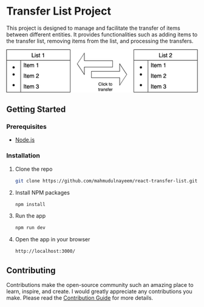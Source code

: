 # Transfer List Project

This project is designed to manage and facilitate the transfer of items between different entities. It provides functionalities such as adding items to the transfer list, removing items from the list, and processing the transfers.

![Image Description](./public/transfer-list.drawio.png)

<!-- write contrabitutaion guide -->

## Getting Started

### Prerequisites

- [Node.js](https://nodejs.org/en/)

### Installation

1. Clone the repo
   ```sh
   git clone https://github.com/mahmudulnayeem/react-transfer-list.git
   ```
2. Install NPM packages
   ```sh
   npm install
   ```
3. Run the app
   ```sh
   npm run dev
   ```
4. Open the app in your browser
   ```sh
   http://localhost:3000/
   ```

## Contributing

Contributions make the open-source community such an amazing place to learn, inspire, and create. I would greatly appreciate any contributions you make. Please read the [Contribution Guide](./CONTRIBUTING.md) for more details.
